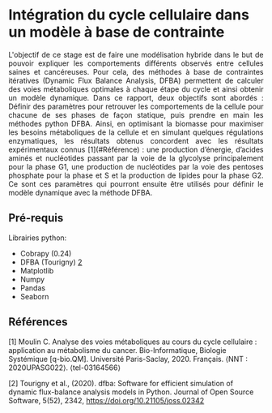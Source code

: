 # Intégration du cycle cellulaire dans un modèle à base de contrainte
<p style="text-align: justify;"> L'objectif de ce stage est de faire une modélisation hybride dans le but de pouvoir expliquer les comportements différents observés entre cellules saines et cancéreuses. Pour cela, des méthodes à base de contraintes itératives (Dynamic Flux Balance Analysis, DFBA) permettent de calculer des voies métaboliques optimales à chaque étape du cycle et ainsi obtenir un modèle dynamique. Dans ce rapport, deux objectifs sont abordés : Définir des paramètres pour retrouver les comportements de la cellule pour chacune de ses phases de façon statique, puis prendre en main les méthodes python DFBA. Ainsi, en optimisant la biomasse pour maximiser les besoins métaboliques de la cellule et en simulant quelques régulations enzymatiques, les résultats obtenus concordent avec les résultats expérimentaux connus [1](#Référence) : une production d’énergie, d’acides aminés et nucléotides passant par la voie de la glycolyse principalement pour la phase G1, une production de nucléotides par la voie des pentoses phosphate pour la phase et S et la production de lipides pour la phase G2. Ce sont ces paramètres qui pourront ensuite être utilisés pour définir le modèle dynamique avec la méthode DFBA.</p>

## Pré-requis

Librairies python:

* Cobrapy (0.24)
*	DFBA (Tourigny) [2](#Référence)
*	Matplotlib
*	Numpy
*	Pandas
*	Seaborn

## Références <a name="Références"></a>

[1]	Moulin C. Analyse des voies métaboliques au cours du cycle cellulaire : application au métabolisme du cancer. Bio-Informatique, Biologie Systémique [q-bio.QM]. Université Paris-Saclay, 2020. Français. ⟨NNT : 2020UPASG022⟩. ⟨tel-03164566⟩

[2]	Tourigny et al., (2020). dfba: Software for efficient simulation of dynamic flux-balance analysis models in Python. Journal of Open Source Software, 5(52), 2342, https://doi.org/10.21105/joss.02342

